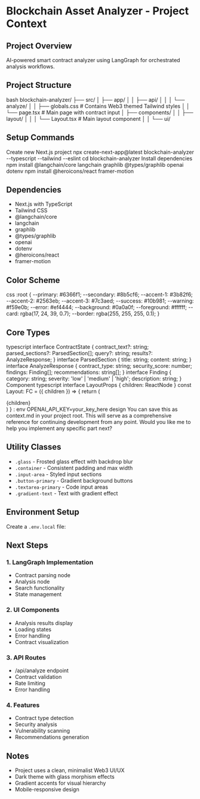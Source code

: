 # Blockchain Asset Analyzer - Project Context

## Project Overview
AI-powered smart contract analyzer using LangGraph for orchestrated analysis workflows.

## Project Structure

bash
blockchain-analyzer/
├── src/
│ ├── app/
│ │ ├── api/
│ │ │ └── analyze/
│ │ ├── globals.css # Contains Web3 themed Tailwind styles
│ │ └── page.tsx # Main page with contract input
│ ├── components/
│ │ ├── layout/
│ │ │ └── Layout.tsx # Main layout component
│ │ └── ui/

## Setup Commands

Create new Next.js project
npx create-next-app@latest blockchain-analyzer --typescript --tailwind --eslint
cd blockchain-analyzer
Install dependencies
npm install @langchain/core langchain graphlib @types/graphlib openai dotenv
npm install @heroicons/react framer-motion

## Dependencies
- Next.js with TypeScript
- Tailwind CSS
- @langchain/core
- langchain
- graphlib
- @types/graphlib
- openai
- dotenv
- @heroicons/react
- framer-motion

## Color Scheme

css
:root {
--primary: #6366f1;
--secondary: #8b5cf6;
--accent-1: #3b82f6;
--accent-2: #2563eb;
--accent-3: #7c3aed;
--success: #10b981;
--warning: #f59e0b;
--error: #ef4444;
--background: #0a0a0f;
--foreground: #ffffff;
--card: rgba(17, 24, 39, 0.7);
--border: rgba(255, 255, 255, 0.1);
}


## Core Types

typescript
interface ContractState {
contract_text?: string;
parsed_sections?: ParsedSection[];
query?: string;
results?: AnalyzeResponse;
}
interface ParsedSection {
title: string;
content: string;
}
interface AnalyzeResponse {
contract_type: string;
security_score: number;
findings: Finding[];
recommendations: string[];
}
interface Finding {
category: string;
severity: 'low' | 'medium' | 'high';
description: string;
}
Component
typescript
interface LayoutProps {
children: ReactNode
}
const Layout: FC<LayoutProps> = ({ children }) => {
return (
<div className="min-h-screen">
<main className="container py-8">
{children}
</main>
</div>
)
}
:
env
OPENAI_API_KEY=your_key_here
design
You can save this as context.md in your project root. This will serve as a comprehensive reference for continuing development from any point. Would you like me to help you implement any specific part next?

## Utility Classes
- `.glass` - Frosted glass effect with backdrop blur
- `.container` - Consistent padding and max width
- `.input-area` - Styled input sections
- `.button-primary` - Gradient background buttons
- `.textarea-primary` - Code input areas
- `.gradient-text` - Text with gradient effect

## Environment Setup
Create a `.env.local` file:


## Next Steps

### 1. LangGraph Implementation
- Contract parsing node
- Analysis node
- Search functionality
- State management

### 2. UI Components
- Analysis results display
- Loading states
- Error handling
- Contract visualization

### 3. API Routes
- /api/analyze endpoint
- Contract validation
- Rate limiting
- Error handling

### 4. Features
- Contract type detection
- Security analysis
- Vulnerability scanning
- Recommendations generation

## Notes
- Project uses a clean, minimalist Web3 UI/UX
- Dark theme with glass morphism effects
- Gradient accents for visual hierarchy
- Mobile-responsive design